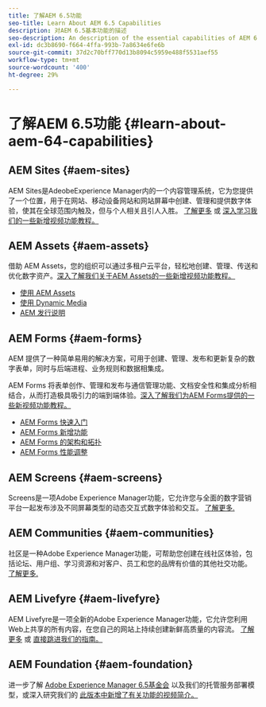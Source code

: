 ```yaml
---
title: 了解AEM 6.5功能
seo-title: Learn About AEM 6.5 Capabilities
description: 对AEM 6.5基本功能的描述
seo-description: An description of the essential capabilities of AEM 6.5
exl-id: dc3b8690-f664-4ffa-993b-7a8634e6fe6b
source-git-commit: 37d2c70bff770d13b8094c5959e488f5531aef55
workflow-type: tm+mt
source-wordcount: '400'
ht-degree: 29%

---
```


# 了解AEM 6.5功能 {#learn-about-aem-64-capabilities}

## AEM Sites {#aem-sites}

AEM Sites是AdeobeExperience Manager内的一个内容管理系统，它为您提供了一个位置，用于在网站、移动设备网站和网站屏幕中创建、管理和提供数字体验，使其在全球范围内触及，但与个人相关且引人入胜。 [了解更多](https://www.adobe.com/marketing-cloud/enterprise-content-management/web-cms.html) 或 [深入学习我们的一些新增视频功能教程。](https://helpx.adobe.com/experience-manager/kt/sites/index/aem-6-5-sites.html)

## AEM Assets {#aem-assets}

借助 AEM Assets，您的组织可以通过多租户云平台，轻松地创建、管理、传送和优化数字资产。[深入了解我们关于AEM Assets的一些新增视频功能教程。](https://helpx.adobe.com/experience-manager/kt/assets/index/aem-6-4-assets.html)

* [使用 AEM Assets](/help/assets/manage-assets.md)
* [使用 Dynamic Media](/help/assets/dynamic-media.md)
* [AEM 发行说明](/help/release-notes/release-notes.md)

## AEM Forms {#aem-forms}

AEM 提供了一种简单易用的解决方案，可用于创建、管理、发布和更新复杂的数字表单，同时与后端进程、业务规则和数据相集成。

AEM Forms 将表单创作、管理和发布与通信管理功能、文档安全性和集成分析相结合，从而打造极具吸引力的端到端体验。[深入了解我们为AEM Forms提供的一些新视频功能教程。](https://helpx.adobe.com/experience-manager/kt/forms/index/aem-6-5-forms.html)

* [AEM Forms 快速入门](/help/forms/using/introduction-aem-forms.md)
* [AEM Forms 新增功能](/help/forms/using/whats-new.md)
* [AEM Forms 的架构和拓扑](/help/forms/using/aem-forms-architecture-deployment.md)
* [AEM Forms 性能调整](/help/forms/using/performance-tuning-aem-forms.md)

## AEM Screens {#aem-screens}

Screens是一项Adobe Experience Manager功能，它允许您与全面的数字营销平台一起发布涉及不同屏幕类型的动态交互式数字体验和交互。  [了解更多.](https://docs.adobe.com/content/help/zh-Hans/experience-manager-screens/user-guide/aem-screens-introduction.html)

## AEM Communities {#aem-communities}

社区是一种Adobe Experience Manager功能，可帮助您创建在线社区体验，包括论坛、用户组、学习资源和对客户、员工和您的品牌有价值的其他社交功能。 [了解更多.](https://www.adobe.com/marketing-cloud/enterprise-content-management/social-community-cms.html)

## AEM Livefyre {#aem-livefyre}

AEM Livefyre是一项全新的Adobe Experience Manager功能，它允许您利用Web上共享的所有内容，在您自己的网站上持续创建新鲜高质量的内容流。 [了解更多](https://www.adobe.com/marketing-cloud/enterprise-content-management/ugc-content-platform.html) 或 [直接跳进我们的指南。](https://answers.livefyre.com/product/livefyre-for-adobe-experience-manager-aem/)

## AEM Foundation {#aem-foundation}

进一步了解 [Adobe Experience Manager 6.5基金会](/help/sites-deploying/home.md) 以及我们的托管服务部署模型，或深入研究我们的 [此版本中新增了有关功能的视频简介。](https://helpx.adobe.com/experience-manager/kt/sites/index/aem-6-5-sites.html)
